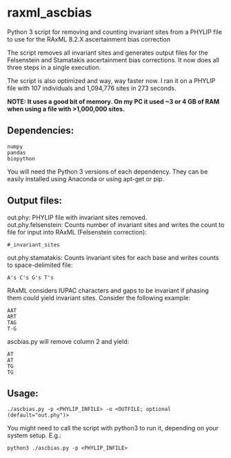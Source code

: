 # raxml_ascbias  

Python 3 script for removing and counting invariant sites from a PHYLIP file to use for the RAxML 8.2.X ascertainment bias correction  

The script removes all invariant sites and generates output files for the Felsenstein and Stamatakis ascertainment bias corrections. It now does all three steps in a single execution.  

The script is also optimized and way, way faster now. I ran it on a PHYLIP file with 107 individuals and 1,094,776 sites in 273 seconds.  

**NOTE: It uses a good bit of memory. On my PC it used ~3 or 4 GB of RAM when using a file with >1,000,000 sites.**

## Dependencies:

```
numpy
pandas
biopython
```

You will need the Python 3 versions of each dependency. They can be easily installed using Anaconda or using apt-get or pip.

## Output files:
out.phy: PHYLIP file with invariant sites removed.  
out.phy.felsenstein: Counts number of invariant sites and writes the count to file for input into RAxML (Felsenstein correction):  

`#_invariant_sites`  

out.phy.stamatakis: Counts invariant sites for each base and writes counts to space-delimited file:

`A's C's G's T's`

RAxML considers IUPAC characters and gaps to be invariant if phasing them could yield invariant sites. Consider the following example:  

```  
AAT  
ART  
TAG  
T-G  
```  

ascbias.py will remove column 2 and yield:  

```  
AT  
AT  
TG  
TG  
```  

## Usage:
`./ascbias.py -p <PHYLIP_INFILE> -o <OUTFILE; optional (default="out.phy")>`  

You might need to call the script with python3 to run it, depending on your system setup. E.g.:  

`python3 ./ascbias.py -p <PHYLIP_INFILE>`  
